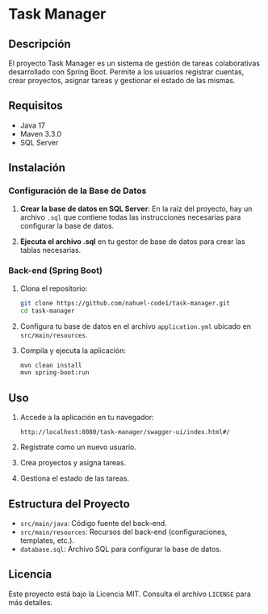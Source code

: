 # Task Manager

## Descripción

El proyecto Task Manager es un sistema de gestión de tareas colaborativas desarrollado con Spring Boot. Permite a los usuarios registrar cuentas, crear proyectos, asignar tareas y gestionar el estado de las mismas.

## Requisitos

- Java 17
- Maven 3.3.0
- SQL Server

## Instalación

### Configuración de la Base de Datos

1. **Crear la base de datos en SQL Server**:
    En la raíz del proyecto, hay un archivo `.sql` que contiene todas las instrucciones necesarias para configurar la base de datos.

2. **Ejecuta el archivo .sql** en tu gestor de base de datos para crear las tablas necesarias.

### Back-end (Spring Boot)

1. Clona el repositorio:
    ```bash
    git clone https://github.com/nahuel-code1/task-manager.git
    cd task-manager
    ```

2. Configura tu base de datos en el archivo `application.yml` ubicado en `src/main/resources`.

3. Compila y ejecuta la aplicación:
    ```bash
    mvn clean install
    mvn spring-boot:run
    ```

## Uso

1. Accede a la aplicación en tu navegador:
    ```
    http://localhost:8080/task-manager/swagger-ui/index.html#/
    ```

2. Regístrate como un nuevo usuario.

3. Crea proyectos y asigna tareas.

4. Gestiona el estado de las tareas.

## Estructura del Proyecto

- `src/main/java`: Código fuente del back-end.
- `src/main/resources`: Recursos del back-end (configuraciones, templates, etc.).
- `database.sql`: Archivo SQL para configurar la base de datos.

## Licencia

Este proyecto está bajo la Licencia MIT. Consulta el archivo `LICENSE` para más detalles.
